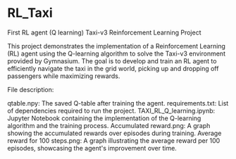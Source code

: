 # RL_Taxi
First RL agent (Q learning)
Taxi-v3 Reinforcement Learning Project

This project demonstrates the implementation of a Reinforcement Learning (RL) agent using the Q-learning algorithm to solve the Taxi-v3 environment provided by Gymnasium. The goal is to develop and train an RL agent to efficiently navigate the taxi in the grid world, picking up and dropping off passengers while maximizing rewards.

File description:

qtable.npy: The saved Q-table after training the agent.
requirements.txt: List of dependencies required to run the project.
TAXI_RL_Q_learning.ipynb: Jupyter Notebook containing the implementation of the Q-learning algorithm and the training process.
Accumulated reward.png: A graph showing the accumulated rewards over episodes during training.
Average reward for 100 steps.png: A graph illustrating the average reward per 100 episodes, showcasing the agent's improvement over time.
